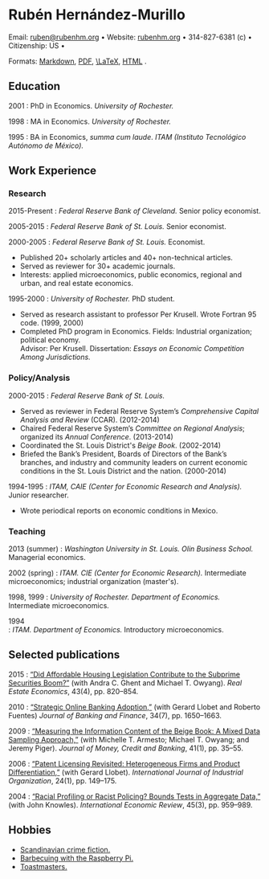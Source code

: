 Rubén Hernández-Murillo
=======================

Email: <ruben@rubenhm.org> • Website: [rubenhm.org](http://www.rubenhm.org) • 314-827-6381 (c) • Citizenship: US • 


Formats: [Markdown](https://raw.github.com/rubenhm/rubenhm.github.io/source/assets/docs/Ruben_Hernandez-Murillo-Resume.md),
[PDF](http://www.rubenhm.org/assets/docs/Ruben_Hernandez-Murillo-Resume.pdf),
[\LaTeX](https://raw.github.com/rubenhm/rubenhm.github.io/source/assets/docs/Ruben_Hernandez-Murillo-Resume.tex),
[HTML](https://raw.github.com/rubenhm/rubenhm.github.io/source/assets/docs/Ruben_Hernandez-Murillo-Resume.html) .

Education
---------

2001
:   PhD in Economics. _University of Rochester._

1998
:   MA in Economics. _University of Rochester._

1995
:   BA in Economics, _summa cum laude_. _ITAM (Instituto Tecnológico Autónomo de México)._ 

Work Experience
---------------

### Research  ### 

2015-Present
:   _Federal Reserve Bank of Cleveland._  Senior policy economist.

2005-2015
:   _Federal Reserve Bank of St. Louis._  Senior economist.

2000-2005
:   _Federal Reserve Bank of St. Louis._  Economist.

+   Published 20+ scholarly articles and 40+ non-technical articles.
+   Served as reviewer for 30+ academic journals.
+   Interests: applied microeconomics, public economics, regional and urban, and real estate economics.

1995-2000
:   _University of Rochester._ PhD student.

+ Served as research assistant to professor Per Krusell. Wrote Fortran 95 code. (1999, 2000)
+ Completed PhD program in Economics.  Fields: Industrial organization; political economy.   
  Advisor: Per Krusell. Dissertation: _Essays on Economic Competition Among Jurisdictions._    
 

### Policy/Analysis ###

2000-2015
:   _Federal Reserve Bank of St. Louis._ 

+   Served as reviewer in Federal Reserve System’s _Comprehensive Capital Analysis and Review_ (CCAR). (2012-2014)
+   Chaired Federal Reserve System’s  _Committee on Regional Analysis_; organized its _Annual Conference_. (2013-2014)
+   Coordinated the St. Louis District's _Beige Book_. (2002-2014)
+   Briefed the Bank’s President, Boards of Directors of the Bank’s branches, and industry and community leaders on current economic conditions in the St. Louis District and the nation. (2000-2014)

1994-1995
:   _ITAM, CAIE (Center for Economic Research and Analysis)._ Junior researcher.

+   Wrote periodical reports on economic conditions in Mexico. 

### Teaching ###

2013 (summer)
:   _Washington University in St. Louis. Olin Business School._ Managerial economics.

2002 (spring)
:   _ITAM. CIE (Center for Economic Research)._ Intermediate microeconomics; industrial organization (master's).

1998, 1999 
:   _University of Rochester. Department of Economics._ Intermediate microeconomics.

1994  
:   _ITAM. Department of Economics._ Introductory microeconomics. 


Selected publications
---------------------

2015
:   [“Did Affordable Housing Legislation Contribute to the Subprime Securities Boom?”](http://dx.doi.org/10.1111/1540-6229.12110) (with  Andra C. Ghent and Michael T. Owyang). _Real Estate Economics_, 43(4), pp. 820–854.

2010
:   [“Strategic Online Banking Adoption,”](http://dx.doi.org/10.1016/j.jbankfin.2010.03.011) (with Gerard Llobet and Roberto Fuentes) _Journal of Banking and Finance_, 34(7), pp. 1650–1663. 

2009
:   [“Measuring the Information Content of the Beige Book: A Mixed Data Sampling Approach,”](http://dx.doi.org/10.1111/j.1538-4616.2008.00186.x) (with Michelle T. Armesto;  Michael T. Owyang; and Jeremy Piger). _Journal of Money, Credit and Banking_, 41(1), pp. 35–55. 

2006
:   [“Patent Licensing Revisited: Heterogeneous Firms and Product Differentiation,”](http://dx.doi.org/10.1016/j.ijindorg.2005.03.008) (with Gerard Llobet). _International Journal of Industrial Organization_, 24(1), pp. 149–175.

2004
:   [“Racial Profiling or Racist Policing? Bounds Tests in Aggregate Data,”](http://dx.doi.org/10.1111/j.0020-6598.2004.00293.x) (with John Knowles). _International Economic Review_, 45(3), pp. 959–989.

Hobbies
------

+   [Scandinavian crime fiction.](https://en.wikipedia.org/wiki/Scandinavian_noir)
+   [Barbecuing with the Raspberry Pi.](https://github.com/CapnBry/HeaterMeter/wiki)
+   [Toastmasters.](https://www.toastmasters.org/)


